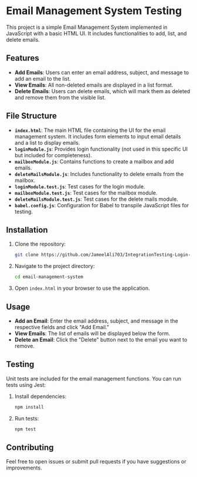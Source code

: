 # Email Management System Testing

This project is a simple Email Management System implemented in JavaScript with a basic HTML UI. It includes functionalities to add, list, and delete emails.

## Features

- **Add Emails**: Users can enter an email address, subject, and message to add an email to the list.
- **View Emails**: All non-deleted emails are displayed in a list format.
- **Delete Emails**: Users can delete emails, which will mark them as deleted and remove them from the visible list.

## File Structure

- **`index.html`**: The main HTML file containing the UI for the email management system. It includes form elements to input email details and a list to display emails.
- **`loginModule.js`**: Provides login functionality (not used in this specific UI but included for completeness).
- **`mailboxModule.js`**: Contains functions to create a mailbox and add emails.
- **`deleteMailsModule.js`**: Includes functionality to delete emails from the mailbox.
- **`loginModule.test.js`**: Test cases for the login module.
- **`mailboxModule.test.js`**: Test cases for the mailbox module.
- **`deleteMailsModule.test.js`**: Test cases for the delete mails module.
- **`babel.config.js`**: Configuration for Babel to transpile JavaScript files for testing.

## Installation

1. Clone the repository:
    ```bash
    git clone https://github.com/JameelAli703/IntegrationTesting-Login-AddEmail-DeleteEmail-System.git
    ```
2. Navigate to the project directory:
    ```bash
    cd email-management-system
    ```
3. Open `index.html` in your browser to use the application.

## Usage

- **Add an Email**: Enter the email address, subject, and message in the respective fields and click "Add Email."
- **View Emails**: The list of emails will be displayed below the form.
- **Delete an Email**: Click the "Delete" button next to the email you want to remove.

## Testing

Unit tests are included for the email management functions. You can run tests using Jest:

1. Install dependencies:
    ```bash
    npm install
    ```
2. Run tests:
    ```bash
    npm test
    ```

## Contributing

Feel free to open issues or submit pull requests if you have suggestions or improvements.
